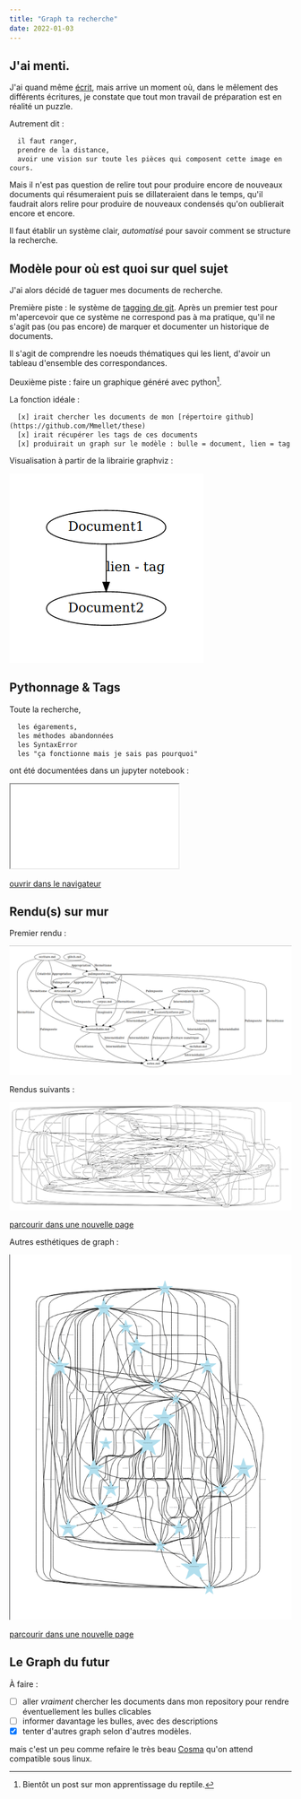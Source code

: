 ```yaml
---
title: "Graph ta recherche"
date: 2022-01-03
---
```


## J'ai menti. 

J'ai quand même [écrit](https://blank.blue/cherches/je-necris-pas-ma-these-je-la-fais/), mais arrive un moment où, dans le mêlement des différents écritures, je constate que tout mon travail de préparation est en réalité un puzzle. 

Autrement dit :

      il faut ranger, 
      prendre de la distance, 
      avoir une vision sur toute les pièces qui composent cette image en cours. 

Mais il n'est pas question de relire tout pour produire encore de nouveaux documents qui résumeraient puis se dillateraient dans le temps, qu'il faudrait alors relire pour produire de nouveaux condensés qu'on oublierait encore et encore. 

Il faut établir un système clair, *automatisé* pour savoir comment se structure la recherche. 

## Modèle pour où est quoi sur quel sujet 

J'ai alors décidé de taguer mes documents de recherche. 

Première piste : le système de [tagging de git](https://git-scm.com/book/en/v2/Git-Basics-Tagging). Après un premier test pour m'apercevoir que ce système ne correspond pas à ma pratique, qu'il ne s'agit pas (ou pas encore) de marquer et documenter un historique de documents. 

Il s'agit de comprendre les noeuds thématiques qui les lient, d'avoir un tableau d'ensemble des correspondances. 

Deuxième piste : faire un graphique généré avec python[^1]. 

La fonction idéale : 

      [x] irait chercher les documents de mon [répertoire github](https://github.com/Mmellet/these)
      [x] irait récupérer les tags de ces documents
      [x] produirait un graph sur le modèle : bulle = document, lien = tag

Visualisation à partir de la librairie graphviz : 

![Visualisation à partir de la librairie graphviz](/images/Test.png)

## Pythonnage & Tags

Toute la recherche, 

      les égarements, 
      les méthodes abandonnées 
      les SyntaxError
      les "ça fonctionne mais je sais pas pourquoi"
      
ont été documentées dans un jupyter notebook : 

<iframe src="/html/GraphThese.html"></iframe>

<a href="/html/GraphThese.html" target="blank">ouvrir dans le navigateur</a>


## Rendu(s) sur mur

Premier rendu : 

![Graph These 1](/images/GraphThese1.png)

Rendus suivants :

![Graph These 1-1](/images/GraphThese1-1.png)

<a href="/images/GraphThese1-1.png" target="blank">parcourir dans une nouvelle page</a>

Autres esthétiques de graph : 

![Graph These 1-2](/images/GraphThese1-2.png)

<a href="/images/GraphThese1-2.png" target="blank">parcourir dans une nouvelle page</a>

## Le Graph du futur

À faire : 

- [ ] aller *vraiment* chercher les documents dans mon repository pour rendre éventuellement les bulles clicables 
- [ ] informer davantage les bulles, avec des descriptions
- [x] tenter d'autres graph selon d'autres modèles. 

mais c'est un peu comme refaire le très beau [Cosma](https://cosma.graphlab.fr) qu'on attend compatible sous linux.

[^1]: Bientôt un post sur mon apprentissage du reptile. 